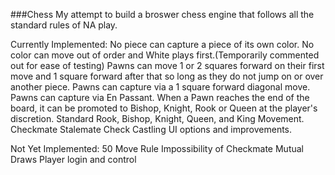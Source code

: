 ###Chess
My attempt to build a broswer chess engine that follows all the standard rules of NA play.

Currently Implemented:
No piece can capture a piece of its own color.
No color can move out of order and White plays first.(Temporarily commented out for ease of testing)
Pawns can move 1 or 2 squares forward on their first move and 1 square forward after that so long as they do not jump on or over another piece.
Pawns can capture via a 1 square forward diagonal move.
Pawns can capture via En Passant.
When a Pawn reaches the end of the board, it can be promoted to Bishop, Knight, Rook or Queen at the player's discretion.
Standard Rook, Bishop, Knight, Queen, and King Movement.
Checkmate
Stalemate
Check
Castling
UI options and improvements.

Not Yet Implemented:
50 Move Rule
Impossibility of Checkmate
Mutual Draws
Player login and control

